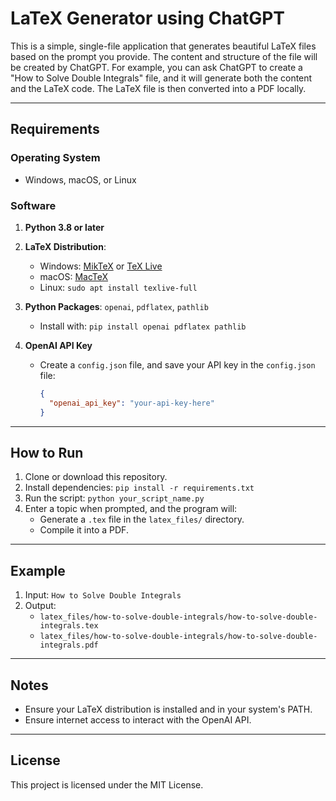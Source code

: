 
# LaTeX Generator using ChatGPT

This is a simple, single-file application that generates beautiful LaTeX files based on the prompt you provide. The content and structure of the file will be created by ChatGPT. For example, you can ask ChatGPT to create a "How to Solve Double Integrals" file, and it will generate both the content and the LaTeX code. The LaTeX file is then converted into a PDF locally.

---

## Requirements

### Operating System
- Windows, macOS, or Linux

### Software
1. **Python 3.8 or later**
2. **LaTeX Distribution**: 
   - Windows: [MikTeX](https://miktex.org/) or [TeX Live](https://www.tug.org/texlive/)
   - macOS: [MacTeX](https://tug.org/mactex/)
   - Linux: `sudo apt install texlive-full`
3. **Python Packages**: `openai`, `pdflatex`, `pathlib`
   - Install with: `pip install openai pdflatex pathlib`

4. **OpenAI API Key**
   - Create a `config.json` file, and save your API key in the `config.json` file:
     ```json
     {
       "openai_api_key": "your-api-key-here"
     }
     ```

---

## How to Run

1. Clone or download this repository.
2. Install dependencies: `pip install -r requirements.txt`
3. Run the script: `python your_script_name.py`
4. Enter a topic when prompted, and the program will:
   - Generate a `.tex` file in the `latex_files/` directory.
   - Compile it into a PDF.

---

## Example

1. Input: `How to Solve Double Integrals`
2. Output:
   - `latex_files/how-to-solve-double-integrals/how-to-solve-double-integrals.tex`
   - `latex_files/how-to-solve-double-integrals/how-to-solve-double-integrals.pdf`

---

## Notes

- Ensure your LaTeX distribution is installed and in your system's PATH.
- Ensure internet access to interact with the OpenAI API.

---

## License

This project is licensed under the MIT License.
